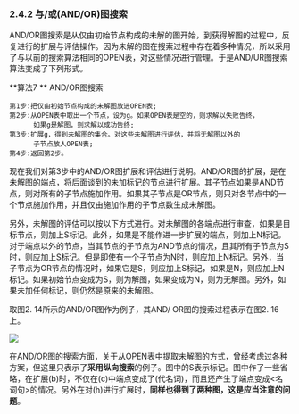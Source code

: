 ### 2.4.2 与/或(AND/OR)图搜索
AND/OR图搜索是从仅由初始节点构成的未解的图开始，到获得解图的过程中，反复进行的扩展与评估操作。因为未解的图在搜索过程中存在着多种情况，所以采用了与以前的搜索算法相同的OPEN表，对这些情况进行管理。于是AND/UR图搜索算法变成了下列形式。   

**算法7 ** AND/OR图搜索   

    第1步:把仅由初始节点构成的未解图放进OPEN表;    
    第2步:从OPEN表中取出一个节点，设为g。如果OPEN表是空的，则求解以失败告终，
          如果g是解图，则求解以成功告终;   
    第3步:扩展g，得到未解图的集合。对这些未解图进行评估，并将无解图以外的
          子节点放人OPEN表;    
    第4步:返回第2步。

现在我们对第3步中的AND/OR图扩展和评估进行说明。AND/OR图的扩展，是在未解图的端点，将后面谈到的未加标记的节点进行扩展。其子节点如果是AND节点，则对所有的子节点施加作用。如果其子节点是OR节点，则只对各节点中的一个节点施加作用，并且仅由施加作用的子节点数生成未解图。    
 
另外，未解图的评估可以按以下方式进行。对未解图的各端点进行审查，如果是目标节点，则加上S标记。此外，如果是不能作进一步扩展的端点，则加上N标记。对于端点以外的节点，当其节点的子节点为AND节点的情况，且其所有子节点为S时，则应加上S标记。但是即使有一个子节点为N时，则应加上N标记。另外，当子节点为OR节点的情况时，如果它是S，则应加上S标记，如果是N，则应加上N标记。如果初始节点变成为S，则为解图，如果变成为N，则为无解图。另外，如果未加任何标记，则仍然是原来的未解图。    

取图2. 14所示的AND/OR图作为例子，其AND/ OR图的搜索过程表示在图2. 16上。

 ![](未解图的成长过程.png)

在AND/OR图的搜索方面，关于从OPEN表中提取未解图的方式，曾经考虑过各种方案，但这里只表示了**采用纵向搜索**的例子。图中的S表示标记。图中作了一些省略，在扩展(b)时，不仅在(c)中端点变成了(代名词)，而且还产生了端点变成<名词句>的情况。另外在对(h)进行扩展时，**同样也得到了两种图，这是应当注意的问题**。




